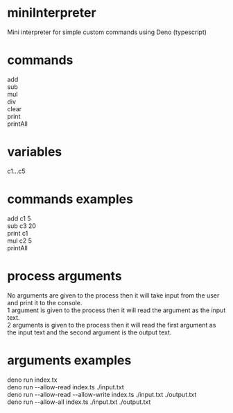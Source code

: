 # miniInterpreter
Mini interpreter for simple custom commands using Deno (typescript)

# commands
add<br>
sub<br>
mul<br>
div<br>
clear<br>
print<br>
printAll<br>

# variables
c1...c5
# commands examples
add c1 5<br>
sub c3 20<br>
print c1<br>
mul c2 5<br>
printAll

# process arguments
No arguments are given to the process then it will take input from the user and print it to the console.<br>
1 argument is given to the process then it will read the argument as the input text.<br>
2 arguments is given to the process then it will read the first argument as the input text and the second argument is the output text.

# arguments examples
deno run index.tx<br>
deno run --allow-read index.ts ./input.txt<br>
deno run --allow-read --allow-write index.ts ./input.txt ./output.txt<br>
deno run --allow-all index.ts ./input.txt ./output.txt  
